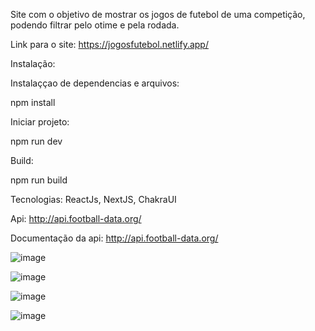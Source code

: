 Site com o objetivo de mostrar os jogos de futebol de uma competição, podendo filtrar pelo otime e pela rodada.

Link para o site: https://jogosfutebol.netlify.app/

Instalação:

Instalaççao de dependencias e arquivos:

npm install

Iniciar projeto:

npm run dev

Build:

npm run build

Tecnologias: ReactJs, NextJS, ChakraUI

Api: http://api.football-data.org/

Documentação da api: http://api.football-data.org/

![image](https://github.com/gabrielquadro/jogosfutebol/assets/61526044/336ad932-14a4-479d-af07-f578b6da5ac9)

![image](https://github.com/gabrielquadro/jogosfutebol/assets/61526044/39981a3d-eac3-459d-ac5c-d26728ca11c2)

![image](https://github.com/gabrielquadro/jogosfutebol/assets/61526044/30037077-5791-438d-9b5b-6b00c075c3e2)

![image](https://github.com/gabrielquadro/jogosfutebol/assets/61526044/3d7d22b8-64f3-446d-a0f7-8a717566c65e)

